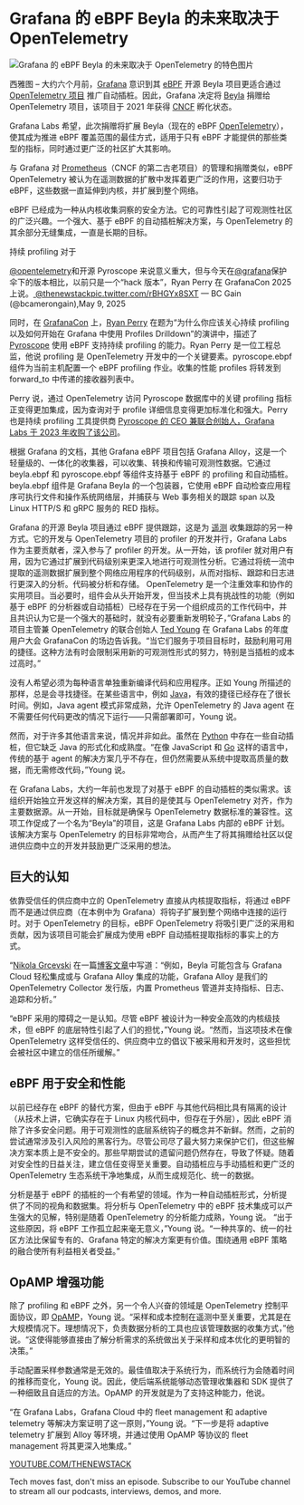 # Grafana 的 eBPF Beyla 的未来取决于 OpenTelemetry

![Grafana 的 eBPF Beyla 的未来取决于 OpenTelemetry 的特色图片](https://cdn.thenewstack.io/media/2025/05/bd7a218b-osarugue-igbinoba-t_yhxpigu78-unsplash-1024x576.jpg)

西雅图 – 大约六个月前，[Grafana](https://thenewstack.io/why-grafana-needs-opentelemetry/) 意识到其 [eBPF](https://thenewstack.io/what-ebpf-means-for-observability-vs-security/) 开源 Beyla 项目更适合通过 [OpenTelemetry 项目](https://thenewstack.io/opentelemetry-whats-new-with-the-second-biggest-cncf-project/) 推广自动插桩。因此，Grafana 决定将 [Beyla](https://thenewstack.io/wp-admin/post.php?post=22724475&action=edit) 捐赠给 OpenTelemetry 项目，该项目于 2021 年获得 [CNCF](https://cncf.io/?utm_content=inline+mention) 孵化状态。

Grafana Labs 希望，此次捐赠将扩展 Beyla（现在的 eBPF [OpenTelemetry](https://github.com/open-telemetry)），使其成为推进 eBPF 覆盖范围的最佳方式，适用于只有 eBPF 才能提供的那些类型的指标，同时通过更广泛的社区扩大其影响。

与 Grafana 对 [Prometheus](https://thenewstack.io/prometheus-at-10-whats-been-its-impact-on-observability/)（CNCF 的第二古老项目）的管理和捐赠类似，eBPF OpenTelemetry 被认为在遥测数据的扩散中发挥着更广泛的作用，这要归功于 eBPF，这些数据一直延伸到内核，并扩展到整个网络。

eBPF 已经成为一种从内核收集洞察的安全方法。它的可靠性引起了可观测性社区的广泛兴趣。一个强大、基于 eBPF 的自动插桩解决方案，与 OpenTelemetry 的其余部分无缝集成，一直是长期的目标。

持续 profiling 对于

[@opentelemetry](https://twitter.com/opentelemetry)和开源 Pyroscope 来说意义重大，但与今天在[@grafana](https://twitter.com/grafana)保护伞下的版本相比，以前只是一个“hack 版本”，Ryan Perry 在 GrafanaCon 2025 上说。[ @thenewstack](https://twitter.com/thenewstack)[pic.twitter.com/rBHGYx8SXT](https://pic.twitter.com/rBHGYx8SXT)
— BC Gain (@bcamerongain),May 9, 2025

同时，在 [GrafanaCon](https://grafana.com/events/grafanacon/) 上，[Ryan Perry](https://www.linkedin.com/in/ryanaperry/) 在题为“为什么你应该关心持续 profiling 以及如何开始在 Grafana 中使用 Profiles Drilldown”的演讲中，描述了 [Pyroscope](https://pyroscope.io/) 使用 eBPF 支持持续 profiling 的能力。Ryan Perry 是一位工程总监，他说 profiling 是 OpenTelemetry 开发中的一个关键要素。pyroscope.ebpf 组件为当前主机配置一个 eBPF profiling 作业。收集的性能 profiles 将转发到 forward_to 中传递的接收器列表中。

Perry 说，通过 OpenTelemetry 访问 Pyroscope 数据库中的关键 profiling 指标正变得更加集成，因为查询对于 profile 详细信息变得更加标准化和强大。Perry 也是持续 profiling 工具提供商 [Pyroscope 的 CEO 兼联合创始人，Grafana Labs 于 2023 年收购了该公司](https://grafana.com/blog/2023/03/15/pyroscope-grafana-phlare-join-for-oss-continuous-profiling/)。

根据 Grafana 的文档，其他 Grafana eBPF 项目包括 Grafana Alloy，这是一个轻量级的、一体化的收集器，可以收集、转换和传输可观测性数据。它通过 beyla.ebpf 和 pyroscope.ebpf 等组件支持基于 eBPF 的 profiling 和自动插桩。beyla.ebpf 组件是 Grafana Beyla 的一个包装器，它使用 eBPF 自动检查应用程序可执行文件和操作系统网络层，并捕获与 Web 事务相关的跟踪 span 以及 Linux HTTP/S 和 gRPC 服务的 RED 指标。

Grafana 的开源 Beyla 项目通过 eBPF 提供跟踪，这是为 [遥测](https://thenewstack.io/unified-telemetry-observability-the-future-of-data-management/) 收集跟踪的另一种方式。它的开发与 OpenTelemetry 项目的 profiler 的开发并行，Grafana Labs 作为主要贡献者，深入参与了 profiler 的开发。从一开始，该 profiler 就对用户有用，因为它通过扩展到代码级别来更深入地进行可观测性分析。它通过将统一流中提取的遥测数据扩展到整个网络应用程序的代码级别，从而对指标、跟踪和日志进行更深入的分析。代码被分析和存储。
OpenTelemetry 是一个注重效率和协作的实用项目。当必要时，组件会从头开始开发，但当技术上具有挑战性的功能（例如基于 eBPF 的分析器或自动插桩）已经存在于另一个组织成员的工作代码中，并且共识认为它是一个强大的基础时，就没有必要重新发明轮子，”Grafana Labs 的项目主管兼 OpenTelemetry 的联合创始人 [Ted Young](https://www.linkedin.com/in/ted-young) 在 Grafana Labs 的年度用户大会 GrafanaCon 的场边告诉我。“当它们服务于项目目标时，鼓励利用可用的捷径。这种方法有时会限制采用新的可观测性形式的努力，特别是当插桩的成本过高时。”

没有人希望必须为每种语言单独重新编译代码和应用程序。正如 Young 所描述的那样，总是会寻找捷径。在某些语言中，例如 [Java](https://thenewstack.io/introduction-to-java-programming-language/)，有效的捷径已经存在了很长时间。例如，Java agent 模式非常成熟，允许 OpenTelemetry 的 Java agent 在不需要任何代码更改的情况下运行——只需部署即可，Young 说。

然而，对于许多其他语言来说，情况并非如此。虽然在 [Python](https://thenewstack.io/python/) 中存在一些自动插桩，但它缺乏 Java 的形式化和成熟度。“在像 JavaScript 和 [Go](https://thenewstack.io/introduction-to-go-programming-language/) 这样的语言中，传统的基于 agent 的解决方案几乎不存在，但仍然需要从系统中提取高质量的数据，而无需修改代码，”Young 说。

在 Grafana Labs，大约一年前也发现了对基于 eBPF 的自动插桩的类似需求。该组织开始独立开发这样的解决方案，其目的是使其与 OpenTelemetry 对齐，作为主要数据源。从一开始，目标就是确保与 OpenTelemetry 数据标准的兼容性。这项工作促成了一个名为“Beyla”的项目，这是 Grafana Labs 内部的 eBPF 计划。该解决方案与 OpenTelemetry 的目标非常吻合，从而产生了将其捐赠给社区以促进供应商中立的开发并鼓励更广泛采用的想法。

## 巨大的认知

依靠受信任的供应商中立的 OpenTelemetry 直接从内核提取指标，将通过 eBPF 而不是通过供应商（在本例中为 Grafana）将钩子扩展到整个网络中连接的运行时。对于 OpenTelemetry 的目标，eBPF OpenTelemetry 将吸引更广泛的采用和贡献，因为该项目可能会扩展成为使用 eBPF 自动插桩提取指标的事实上的方式。

“[Nikola Grcevski](https://www.linkedin.com/in/nikola-grcevski-16796717/) 在一篇[博客文章](https://grafana.com/blog/2025/05/07/opentelemetry-ebpf-instrumentation-beyla-donation/?utm_source=chatgpt.com)中写道：“例如，Beyla 可能包含与 Grafana Cloud 轻松集成或与 Grafana Alloy 集成的功能，Grafana Alloy 是我们的 OpenTelemetry Collector 发行版，内置 Prometheus 管道并支持指标、日志、追踪和分析。”

“eBPF 采用的障碍之一是认知。尽管 eBPF 被设计为一种安全高效的内核级技术，但 eBPF 的底层特性引起了人们的担忧，”Young 说。“然而，当这项技术在像 OpenTelemetry 这样受信任的、供应商中立的倡议下被采用和开发时，这些担忧会被社区中建立的信任所缓解。”

## eBPF 用于安全和性能

以前已经存在 eBPF 的替代方案，但由于 eBPF 与其他代码相比具有隔离的设计（从技术上讲，它确实存在于 Linux 内核代码中，但存在于外层），因此 eBPF 消除了许多安全问题。用于可观测性的底层系统钩子的概念并不新鲜。然而，之前的尝试通常涉及引入风险的黑客行为。尽管公司尽了最大努力来保护它们，但这些解决方案本质上是不安全的。那些早期尝试的遗留问题仍然存在，导致了怀疑。随着对安全性的日益关注，建立信任变得至关重要。自动插桩应与手动插桩和更广泛的 OpenTelemetry 生态系统干净地集成，从而生成规范化、统一的数据。

分析是基于 eBPF 的插桩的一个有希望的领域。作为一种自动插桩形式，分析提供了不同的视角和数据集。将分析与 OpenTelemetry 中的 eBPF 技术集成可以产生强大的见解，特别是随着 OpenTelemetry 的分析能力成熟，Young 说。
“出于这些原因，将 eBPF 工作孤立起来毫无意义，”Young 说。“一种共享的、统一的社区方法比保留专有的、Grafana 特定的解决方案更有价值。围绕通用 eBPF 策略的融合使所有利益相关者受益。”

## OpAMP 增强功能

除了 profiling 和 eBPF 之外，另一个令人兴奋的领域是 OpenTelemetry 控制平面协议，即 [OpAMP](https://opentelemetry.io/docs/specs/opamp/)，Young 说。“采样和成本控制在遥测中至关重要，尤其是在大规模情况下。理想情况下，负责数据分析的工具也应该管理数据的收集方式，”他说。“这使得能够直接由了解分析需求的系统做出关于采样和成本优化的更明智的决策。”

手动配置采样参数通常是无效的。最佳值取决于系统行为，而系统行为会随着时间的推移而变化，Young 说。因此，使后端系统能够动态管理收集器和 SDK 提供了一种细致且自适应的方法。OpAMP 的开发就是为了支持这种能力，他说。

“在 Grafana Labs，Grafana Cloud 中的 fleet management 和 adaptive telemetry 等解决方案证明了这一原则，”Young 说。“下一步是将 adaptive telemetry 扩展到 Alloy 等环境，并通过使用 OpAMP 等协议的 fleet management 将其更深入地集成。”

[YOUTUBE.COM/THENEWSTACK](https://youtube.com/thenewstack?sub_confirmation=1)

Tech moves fast, don't miss an episode. Subscribe to our YouTube channel to stream all our podcasts, interviews, demos, and more.